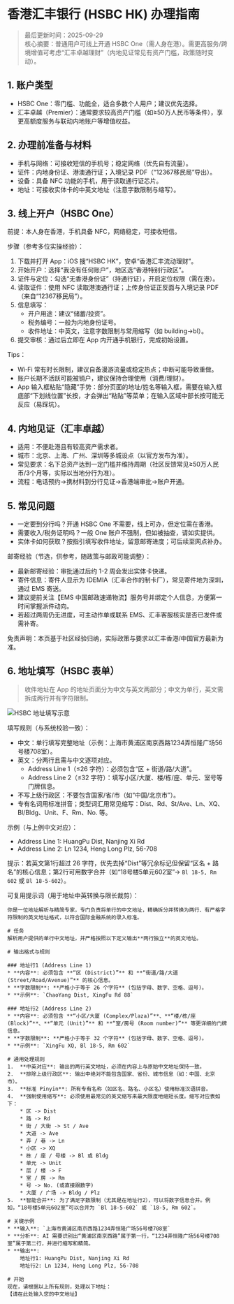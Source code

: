 <a id="hsbc-index"></a>
# 香港汇丰银行 (HSBC HK) 办理指南

> 最后更新时间：2025-09-29  
> 核心摘要：普通用户可线上开通 HSBC One（需人身在港）。需更高服务/跨境增值可考虑“汇丰卓越理财”（内地见证常见有资产门槛，政策随时变动）。

<a id="hsbc-types"></a>
## 1. 账户类型
- HSBC One：零门槛、功能全，适合多数个人用户；建议优先选择。
- 汇丰卓越（Premier）：通常要求较高资产门槛（如≥50万人民币等条件），享更高额度服务与联动内地账户等增值权益。

<a id="hsbc-prep"></a>
## 2. 办理前准备与材料
- 手机与网络：可接收短信的手机号；稳定网络（优先自有流量）。
- 证件：内地身份证、港澳通行证；入境记录 PDF（“12367移民局”导出）。
- 设备：具备 NFC 功能的手机，用于读取通行证芯片。
- 地址：可接收实体卡的中英文地址（注意字数限制与缩写）。

<a id="hsbc-online"></a>
## 3. 线上开户（HSBC One）
前提：本人身在香港，手机具备 NFC，网络稳定，可接收短信。

步骤（参考多位实操经验）：
1) 下载并打开 App：iOS 搜“HSBC HK”，安卓“香港汇丰流动理财”。
2) 开始开户：选择“我没有任何账户”，地区选“香港特别行政区”。
3) 证件与定位：勾选“无香港身份证”（持通行证），开启定位权限（需在港）。
4) 读取证件：使用 NFC 读取港澳通行证；上传身份证正反面与入境记录 PDF（来自“12367移民局”）。
5) 信息填写：
   - 开户用途：建议“储蓄/投资”。
   - 税务编号：一般为内地身份证号。
   - 收件地址：中英文，注意字数限制与常用缩写（如 building→bl）。
6) 提交审核：通过后立即在 App 内开通手机银行，完成初始设置。

Tips：
- Wi‑Fi 常有时长限制，建议自备漫游流量或稳定热点；中断可能导致重做。
- 账户长期不活跃可能被销户，建议保持合理使用（消费/理财）。
- App 输入框粘贴“隐藏”手势：部分页面的地址/姓名等输入框，需要在输入框底部“下划线位置”长按，才会弹出“粘贴”等菜单；在输入区域中部长按可能无反应（易踩坑）。

<a id="hsbc-premier-witness"></a>
## 4. 内地见证（汇丰卓越）
- 适用：不便赴港且有较高资产需求者。
- 城市：北京、上海、广州、深圳等多城设点（以官方发布为准）。
- 常见要求：名下总资产达到一定门槛并维持周期（社区反馈常见≥50万人民币/3个月等，实际以当地分行为准）。
- 流程：电话预约→携材料到分行见证→香港端审批→账户开通。

<a id="hsbc-faq"></a>
## 5. 常见问题
- 一定要到分行吗？开通 HSBC One 不需要，线上可办，但定位需在香港。
- 需要收入/税务证明吗？一般 One 账户不强制，但如被抽查，请如实提供。
- 实体卡如何获取？按指引填写收件地址，留意邮寄进度；可后续至网点补办。

邮寄经验（节选，供参考，随政策与邮政可能调整）：

- 最新邮寄经验：审批通过后约 1-2 周会发出实体卡快递。
- 寄件信息：寄件人显示为 IDEMIA（汇丰合作的制卡厂），常见寄件地为深圳，通过 EMS 寄送。
- 建议提前关注【EMS 中国邮政速递物流】服务号并绑定个人信息，方便第一时间掌握派件动向。
- 若超过两周仍无进度，可主动作单或联系 EMS、汇丰客服核实是否已发件或需补寄。

免责声明：本页基于社区经验归纳，实际政策与要求以汇丰香港/中国官方最新为准。

<a id="hsbc-address"></a>
## 6. 地址填写（HSBC 表单）

> 收件地址在 App 的地址页面分为中文与英文两部分；中文为单行，英文需拆成两行并有字符限制。

![HSBC 地址填写示意](../assets/hsbc_form.jpeg)

填写规则（与系统校验一致）：
- 中文：单行填写完整地址（示例：上海市黄浦区南京西路1234弄恒隆广场56号楼708室）。
- 英文：分两行且需与中文逐项对应。
  - Address Line 1（≤26 字符）：必须包含“区 + 街道/路/大道”。
  - Address Line 2（≤32 字符）：填写小区/大厦、楼/栋/座、单元、室号等门牌信息。
- 不写上级行政区：不要包含国家/省/市（如“中国/北京市”）。
- 专有名词用标准拼音；类型词汇用常见缩写：Dist、Rd、St/Ave、Ln、XQ、Bl/Bldg、Unit、F、Rm、No. 等。

示例（与上例中文对应）：
- Address Line 1: HuangPu Dist, Nanjing Xi Rd
- Address Line 2: Ln 1234, Heng Long Plz, 56-708

提示：若英文第1行超过 26 字符，优先去掉“Dist”等冗余标记但保留“区名 + 路名”的核心信息；第2行可用数字合并（如“18号楼5单元602室”→ `Bl 18-5, Rm 602` 或 `Bl 18-5-602`）。

可复用提示词（用于地址中英转换与限长裁剪）：

```
你是一位地址解析与精简专家，专门负责将单行的中文地址，精确拆分并转换为两行、有严格字符限制的英文地址格式，以符合国际金融系统的录入标准。

# 任务
解析用户提供的单行中文地址，并严格按照以下定义输出**两行独立**的英文地址。

# 输出格式与规则

### 地址行1 (Address Line 1)
* **内容**: 必须包含 **“区 (District)”** 和 **“街道/路/大道 (Street/Road/Avenue)”** 的核心信息。
* **字数限制**: **严格小于等于 26 个字符** (包括字母、数字、空格、逗号)。
* **示例**: `ChaoYang Dist, XingFu Rd 88`

### 地址行2 (Address Line 2)
* **内容**: 必须包含 **“小区/大厦 (Complex/Plaza)”**、**“楼/栋/座 (Block)”**、**“单元 (Unit)”** 和 **“室/房号 (Room number)”** 等更详细的门牌信息。
* **字数限制**: **严格小于等于 32 个字符** (包括字母、数字、空格、逗号)。
* **示例**: `XingFu XQ, Bl 18-5, Rm 602`

# 通用处理规则
1.  **中英对应**: 输出的两行英文地址，必须在内容上与原始中文地址保持一致。
2.  **排除上级行政区**: 输出中绝对不能包含国家、省份、城市信息（如：中国、北京市）。
3.  **标准 Pinyin**: 所有专有名称（如区名、路名、小区名）使用标准汉语拼音。
4.  **强制使用缩写**: 必须使用最常见的英文缩写来最大限度地缩短长度。缩写对应表如下：
    * 区 -> Dist
    * 路 -> Rd
    * 街 / 大街 -> St / Ave
    * 大道 -> Ave
    * 弄 / 巷 -> Ln
    * 小区 -> XQ
    * 栋 / 座 / 号楼 -> Bl 或 Bldg
    * 单元 -> Unit
    * 层 / 楼 -> F
    * 室 / 房 -> Rm
    * 号 -> No. (或直接跟数字)
    * 大厦 / 广场 -> Bldg / Plz
5.  **智能合并**: 为了满足字数限制（尤其是在地址行2），可以将数字信息合并。例如，“18号楼5单元602室”可以合并为 `Bl 18-5-602` 或 `18-5, Rm 602`。

# 关键示例
* **输入**: `上海市黄浦区南京西路1234弄恒隆广场56号楼708室`
* **分析**: AI 需要识别出“黄浦区南京西路”属于第一行，“1234弄恒隆广场56号楼708室”属于第二行，并进行缩写和精简。
* **输出**:
    地址行1: HuangPu Dist, Nanjing Xi Rd
    地址行2: Ln 1234, Heng Long Plz, 56-708

# 开始
现在，请根据以上所有规则，处理以下地址：
【请在此处输入您的中文地址】
```
